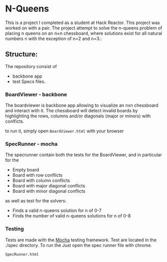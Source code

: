 N-Queens
==============

This is a project I completed as a student at Hack Reactor. This project was worked on with a pair. The project attempt to solve the n-queens problem of placing n queens on an n×n chessboard, where solutions exist for all natural numbers n with the exception of n=2 and n=3.:

## Structure:

The repository consist of 

- backbone app
- test Specs files.

### BoardViewer - backbone

The boardviewer is backbone app allowing to visualize an nxn chessboard and interact with it. The chessboard will detect invalid boards by highlighting the rows, columns and/or diagonals (major or minors) with conlficts.

to run it, simply open `BoardViewer.html` with your browser

### SpecRunner - mocha

The specrunner contain both the tests for the BoardViewer, and in particular for the

- Empty board
- Board with row conflicts
- Board with column conflicts
- Board with major diagonal conflicts
- Board with minor diagonal conflicts

as well as test for the solvers:

- Finds a valid n-queens solution for n of 0-7
- Finds the number of valid n-queens solutions for n of 0-8


### Testing

Tests are made with the [Mocha](https://github.com/mochajs/mocha) testing framework.
Test are located in the ./spec directory. To run the Just open the spec runner file with chrome.

```
SpecRunner.html
```
